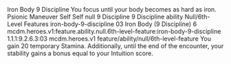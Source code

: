 <ability>
  <name>Iron Body</name>
  <cost>9 Discipline</cost>
  <flavor>You focus until your body becomes as hard as iron.</flavor>
  <keywords>
    <keyword>Psionic</keyword>
  </keywords>
  <type>Maneuver</type>
  <distance>Self</distance>
  <target>Self</target>
  <metadata>
    <class>null</class>
    <cost>9 Discipline</cost>
    <cost_amount>9</cost_amount>
    <cost_resource>Discipline</cost_resource>
    <feature_type>ability</feature_type>
    <file_dpath>Null/6th-Level Features</file_dpath>
    <item_id>iron-body-9-discipline</item_id>
    <item_index>03</item_index>
    <item_name>Iron Body (9 Discipline)</item_name>
    <level>6</level>
    <scc>mcdm.heroes.v1:feature.ability.null.6th-level-feature:iron-body-9-discipline</scc>
    <scdc>1.1.1:9.2.6.3:03</scdc>
    <source>mcdm.heroes.v1</source>
    <type>feature/ability/null/6th-level-feature</type>
  </metadata>
  <effects>
    <effect type="mundane">You gain 20 temporary Stamina. Additionally, until the end of the encounter, your stability gains a bonus equal to your Intuition score.</effect>
  </effects>
</ability>
